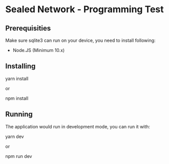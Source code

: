 # Sealed Network - Programming Test

## Prerequisities

Make sure sqlite3 can run on your device, you need to install following:

* Node.JS (Minimum 10.x)

## Installing

yarn install

or 

npm install

## Running

The application would run in development mode, you can run it with:

yarn dev

or 

npm run dev